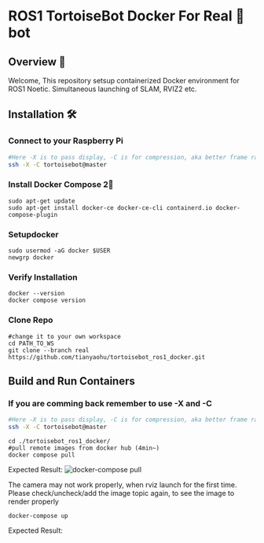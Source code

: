 # ROS1 TortoiseBot Docker For Real 🐢bot

## Overview 🌟
Welcome, This repository setsup containerized Docker environment for ROS1 Noetic. Simultaneous launching of SLAM, RVIZ2 etc.
## Installation 🛠️

### Connect to your Raspberry Pi
```bash
#Here -X is to pass display, -C is for compression, aka better frame rate
ssh -X -C tortoisebot@master
```

### Install Docker Compose 2🐳

```
sudo apt-get update
sudo apt-get install docker-ce docker-ce-cli containerd.io docker-compose-plugin
```
### Setupdocker 
```
sudo usermod -aG docker $USER
newgrp docker
```
### Verify Installation
```
docker --version
docker compose version
```

### Clone Repo
```
#change it to your own workspace
cd PATH_TO_WS
git clone --branch real https://github.com/tianyaohu/tortoisebot_ros1_docker.git 
```

## Build and Run Containers
### If you are comming back remember to use -X and -C
```bash
#Here -X is to pass display, -C is for compression, aka better frame rate
ssh -X -C tortoisebot@master
```
```
cd ./tortoisebot_ros1_docker/
#pull remote images from docker hub (4min~)
docker compose pull
```
Expected Result:
![docker-compose pull](media/docker-compose-pull.gif)

The camera may not work properly, when rviz launch for the first time. Please check/uncheck/add the image topic again, to see the image to render properly
```
docker-compose up
```
Expected Result:




